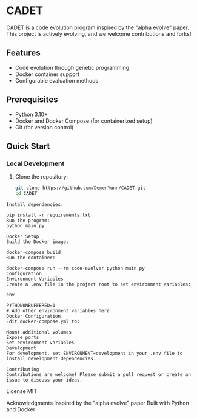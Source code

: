 # CADET

CADET is a code evolution program inspired by the "alpha evolve" paper. This project is actively evolving, and we welcome contributions and forks!

## Features

- Code evolution through genetic programming
- Docker container support
- Configurable evaluation methods

## Prerequisites

- Python 3.10+
- Docker and Docker Compose (for containerized setup)
- Git (for version control)

## Quick Start

### Local Development

1. Clone the repository:
   ```bash
   git clone https://github.com/DemenYunn/CADET.git
   cd CADET
```
Install dependencies:

pip install -r requirements.txt
Run the program:
python main.py
```

```
Docker Setup
Build the Docker image:

docker-compose build
Run the container:

docker-compose run --rm code-evolver python main.py
Configuration
Environment Variables
Create a .env file in the project root to set environment variables:

env

PYTHONUNBUFFERED=1
# Add other environment variables here
Docker Configuration
Edit docker-compose.yml to:

Mount additional volumes
Expose ports
Set environment variables
Development
For development, set ENVIRONMENT=development in your .env file to install development dependencies.

Contributing
Contributions are welcome! Please submit a pull request or create an issue to discuss your ideas.
```
License
MIT

Acknowledgments
Inspired by the "alpha evolve" paper
Built with Python and Docker
